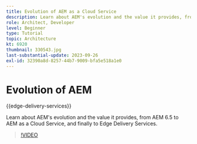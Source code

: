 ```yaml
---
title: Evolution of AEM as a Cloud Service
description: Learn about AEM's evolution and the value it provides, from AEM 6.5 to AEM as a Cloud Service, and finally to Edge Delivery Services.
role: Architect, Developer
level: Beginner
type: Tutorial
topic: Architecture
kt: 6920
thumbnail: 330543.jpg
last-substantial-update: 2023-09-26
exl-id: 32390a8d-8257-44b7-9009-bfa5e518a1e0
---
```

# Evolution of AEM

{{edge-delivery-services}}

Learn about AEM's evolution and the value it provides, from AEM 6.5 to AEM as a Cloud Service, and finally to Edge Delivery Services.

>[!VIDEO](https://video.tv.adobe.com/v/330543?quality=12&learn=on)
